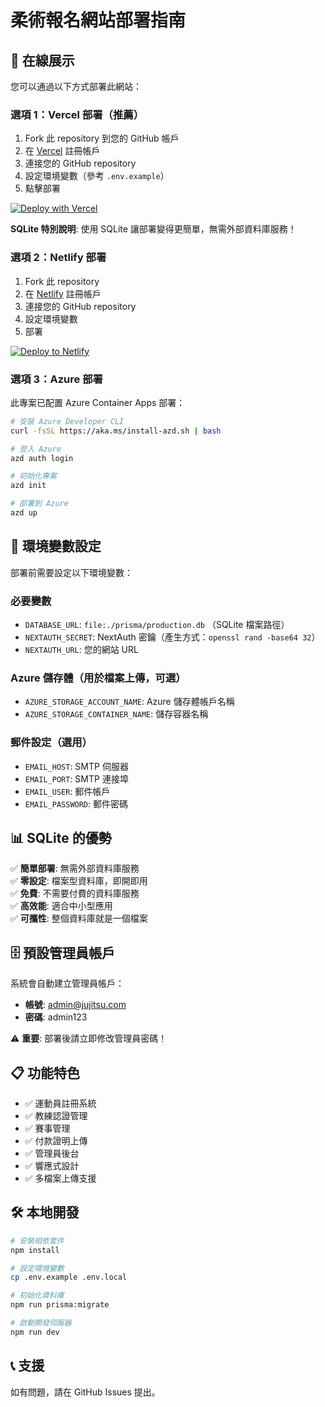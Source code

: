 # 柔術報名網站部署指南

## 🚀 在線展示

您可以通過以下方式部署此網站：

### 選項 1：Vercel 部署（推薦）

1. Fork 此 repository 到您的 GitHub 帳戶
2. 在 [Vercel](https://vercel.com) 註冊帳戶
3. 連接您的 GitHub repository
4. 設定環境變數（參考 `.env.example`）
5. 點擊部署

[![Deploy with Vercel](https://vercel.com/button)](https://vercel.com/new/clone?repository-url=https://github.com/craneyu/jujistu)

**SQLite 特別說明**: 使用 SQLite 讓部署變得更簡單，無需外部資料庫服務！

### 選項 2：Netlify 部署

1. Fork 此 repository
2. 在 [Netlify](https://netlify.com) 註冊帳戶
3. 連接您的 GitHub repository
4. 設定環境變數
5. 部署

[![Deploy to Netlify](https://www.netlify.com/img/deploy/button.svg)](https://app.netlify.com/start/deploy?repository=https://github.com/craneyu/jujistu)

### 選項 3：Azure 部署

此專案已配置 Azure Container Apps 部署：

```bash
# 安裝 Azure Developer CLI
curl -fsSL https://aka.ms/install-azd.sh | bash

# 登入 Azure
azd auth login

# 初始化專案
azd init

# 部署到 Azure
azd up
```

## 🔧 環境變數設定

部署前需要設定以下環境變數：

### 必要變數
- `DATABASE_URL`: `file:./prisma/production.db` （SQLite 檔案路徑）
- `NEXTAUTH_SECRET`: NextAuth 密鑰（產生方式：`openssl rand -base64 32`）
- `NEXTAUTH_URL`: 您的網站 URL

### Azure 儲存體（用於檔案上傳，可選）
- `AZURE_STORAGE_ACCOUNT_NAME`: Azure 儲存體帳戶名稱
- `AZURE_STORAGE_CONTAINER_NAME`: 儲存容器名稱

### 郵件設定（選用）
- `EMAIL_HOST`: SMTP 伺服器
- `EMAIL_PORT`: SMTP 連接埠
- `EMAIL_USER`: 郵件帳戶
- `EMAIL_PASSWORD`: 郵件密碼

## 📊 SQLite 的優勢

✅ **簡單部署**: 無需外部資料庫服務  
✅ **零設定**: 檔案型資料庫，即開即用  
✅ **免費**: 不需要付費的資料庫服務  
✅ **高效能**: 適合中小型應用  
✅ **可攜性**: 整個資料庫就是一個檔案  

## 🗄️ 預設管理員帳戶

系統會自動建立管理員帳戶：
- **帳號**: admin@jujitsu.com
- **密碼**: admin123

⚠️ **重要**: 部署後請立即修改管理員密碼！

## 📋 功能特色

- ✅ 運動員註冊系統
- ✅ 教練認證管理
- ✅ 賽事管理
- ✅ 付款證明上傳
- ✅ 管理員後台
- ✅ 響應式設計
- ✅ 多檔案上傳支援

## 🛠 本地開發

```bash
# 安裝相依套件
npm install

# 設定環境變數
cp .env.example .env.local

# 初始化資料庫
npm run prisma:migrate

# 啟動開發伺服器
npm run dev
```

## 📞 支援

如有問題，請在 GitHub Issues 提出。
